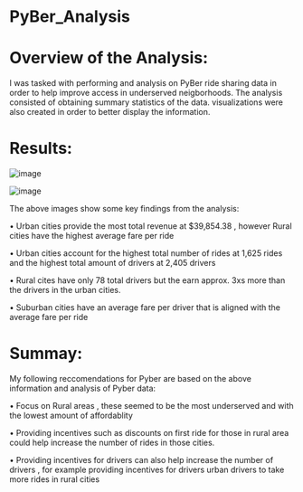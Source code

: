 # PyBer_Analysis


# Overview of the Analysis:
I was tasked with performing and analysis on PyBer ride sharing data in order to help improve access in underserved neigborhoods. The analysis consisted of obtaining summary statistics of the data.
visualizations were also created in order to better display the information.

# Results:

![image](https://user-images.githubusercontent.com/111592990/202876122-0609b8b0-0a2a-4bd6-bb36-58bb429d8d09.png)


![image](https://user-images.githubusercontent.com/111592990/202876181-12e10380-7b5e-402f-a7c7-fa809786c5bf.png)

The above images show some key findings from the analysis:
 
 •	Urban cities provide the most total revenue at $39,854.38 , however Rural cities have the highest average fare per ride
 
 •	Urban cities account for the highest total number of rides at 1,625 rides and the highest total amount of drivers at 2,405 drivers
 
 •	Rural cites have only 78 total drivers but the earn approx. 3xs more than the drivers in the urban cities.
 
 •	Suburban cities have an average fare per driver that is aligned with the average fare per ride



# Summay:

My following reccomendations for Pyber are based on the above information and analysis of Pyber data:

•	Focus on Rural areas , these seemed to be the most underserved and with the lowest amount of affordablity

•	Providing incentives such as discounts on first ride for those in rural area could help increase the number of rides in those cities.

•	Providing incentives for drivers can also help increase the number of drivers , for example providing incentives for drivers urban drivers to take more rides in rural cities


